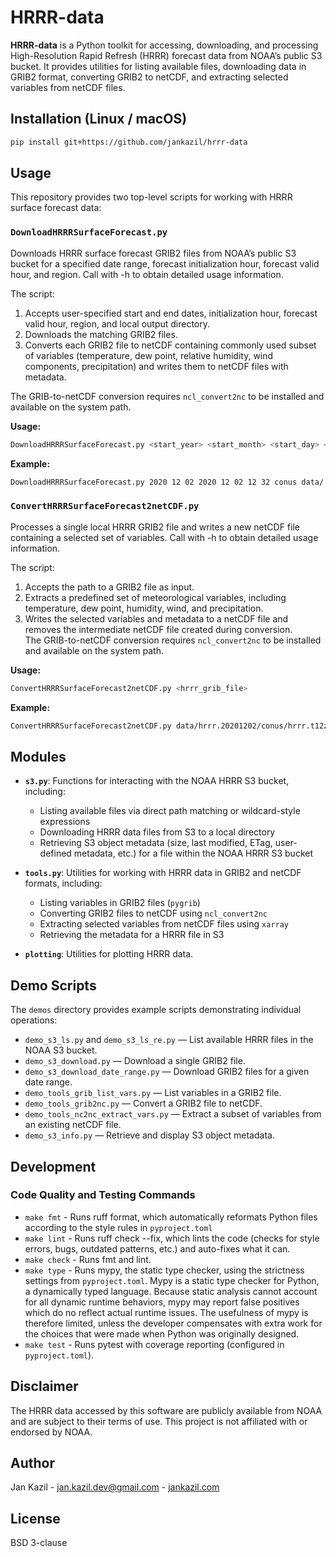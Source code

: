 # HRRR-data

**HRRR-data** is a Python toolkit for accessing, downloading, and processing High-Resolution Rapid Refresh (HRRR) forecast data from NOAA’s public S3 bucket. It provides utilities for listing available files, downloading data in GRIB2 format, converting GRIB2 to netCDF, and extracting selected variables from netCDF files.

## Installation (Linux / macOS)

```bash
pip install git+https://github.com/jankazil/hrrr-data
```

## Usage

This repository provides two top-level scripts for working with HRRR surface forecast data:

### **`DownloadHRRRSurfaceForecast.py`**  

  Downloads HRRR surface forecast GRIB2 files from NOAA’s public S3 bucket for a specified date range, forecast initialization hour, forecast valid hour, and region. Call with -h to obtain detailed usage information.  

  The script:  
  
  1. Accepts user-specified start and end dates, initialization hour, forecast valid hour, region, and local output directory.  
  2. Downloads the matching GRIB2 files.  
  3. Converts each GRIB2 file to netCDF containing commonly used subset of variables (temperature, dew point, relative humidity, wind components, precipitation) and writes them to netCDF files with metadata.  

The GRIB-to-netCDF conversion requires `ncl_convert2nc` to be installed and available on the system path.  

**Usage:**  

```bash
DownloadHRRRSurfaceForecast.py <start_year> <start_month> <start_day> <end_year> <end_month> <end_day> <forecast_init_hour> <forecast_valid_hour> <hrrr_region> <data_dir>
```

**Example:**  

```bash
DownloadHRRRSurfaceForecast.py 2020 12 02 2020 12 02 12 32 conus data/
```

### **`ConvertHRRRSurfaceForecast2netCDF.py`**  

  Processes a single local HRRR GRIB2 file and writes a new netCDF file containing a selected set of variables. Call with -h to obtain detailed usage information.  

  The script:  
  
  1. Accepts the path to a GRIB2 file as input.  
  2. Extracts a predefined set of meteorological variables, including temperature, dew point, humidity, wind, and precipitation.  
  3. Writes the selected variables and metadata to a netCDF file and removes the intermediate netCDF file created during conversion.  
The GRIB-to-netCDF conversion requires `ncl_convert2nc` to be installed and available on the system path.  

**Usage:**  

```bash
ConvertHRRRSurfaceForecast2netCDF.py <hrrr_grib_file>
```

**Example:**  

```bash
ConvertHRRRSurfaceForecast2netCDF.py data/hrrr.20201202/conus/hrrr.t12z.wrfsfcf32.grib2
```

## Modules

- **`s3.py`**: Functions for interacting with the NOAA HRRR S3 bucket, including:
  - Listing available files via direct path matching or wildcard-style expressions
  - Downloading HRRR data files from S3 to a local directory
  - Retrieving S3 object metadata (size, last modified, ETag, user-defined metadata, etc.) for a file within the NOAA HRRR S3 bucket

- **`tools.py`**: Utilities for working with HRRR data in GRIB2 and netCDF formats, including:
  - Listing variables in GRIB2 files (`pygrib`)
  - Converting GRIB2 files to netCDF using `ncl_convert2nc`
  - Extracting selected variables from netCDF files using `xarray`
  - Retrieving the metadata for a HRRR file in S3

- **`plotting`**: Utilities for plotting HRRR data.

## Demo Scripts

The `demos` directory provides example scripts demonstrating individual operations:

- `demo_s3_ls.py` and `demo_s3_ls_re.py` — List available HRRR files in the NOAA S3 bucket.
- `demo_s3_download.py` — Download a single GRIB2 file.
- `demo_s3_download_date_range.py` — Download GRIB2 files for a given date range.
- `demo_tools_grib_list_vars.py` — List variables in a GRIB2 file.
- `demo_tools_grib2nc.py` — Convert a GRIB2 file to netCDF.
- `demo_tools_nc2nc_extract_vars.py` — Extract a subset of variables from an existing netCDF file.
- `demo_s3_info.py` — Retrieve and display S3 object metadata.

## Development

### Code Quality and Testing Commands

- `make fmt` - Runs ruff format, which automatically reformats Python files according to the style rules in `pyproject.toml`
- `make lint` - Runs ruff check --fix, which lints the code (checks for style errors, bugs, outdated patterns, etc.) and auto-fixes what it can.
- `make check` - Runs fmt and lint.
- `make type` - Runs mypy, the static type checker, using the strictness settings from `pyproject.toml`. Mypy is a static type checker for Python, a dynamically typed language. Because static analysis cannot account for all dynamic runtime behaviors, mypy may report false positives which do no reflect actual runtime issues. The usefulness of mypy is therefore limited, unless the developer compensates with extra work for the choices that were made when Python was originally designed.
- `make test` - Runs pytest with coverage reporting (configured in `pyproject.toml`).

## Disclaimer

The HRRR data accessed by this software are publicly available from NOAA and are subject to their terms of use. This project is not affiliated with or endorsed by NOAA.

## Author
Jan Kazil - jan.kazil.dev@gmail.com - [jankazil.com](https://jankazil.com)  

## License

BSD 3-clause


